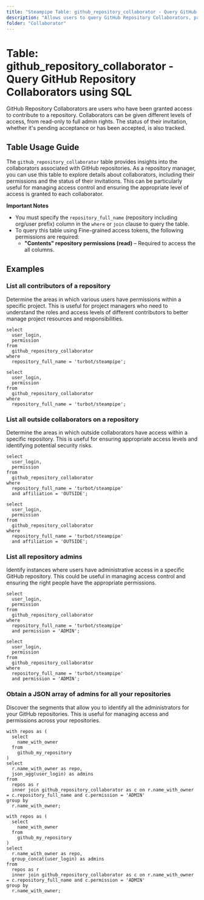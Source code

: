 ```yaml
---
title: "Steampipe Table: github_repository_collaborator - Query GitHub Repository Collaborators using SQL"
description: "Allows users to query GitHub Repository Collaborators, providing detailed information about collaboration permissions and the status of invitations."
folder: "Collaborator"
---
```


# Table: github_repository_collaborator - Query GitHub Repository Collaborators using SQL

GitHub Repository Collaborators are users who have been granted access to contribute to a repository. Collaborators can be given different levels of access, from read-only to full admin rights. The status of their invitation, whether it's pending acceptance or has been accepted, is also tracked.

## Table Usage Guide

The `github_repository_collaborator` table provides insights into the collaborators associated with GitHub repositories. As a repository manager, you can use this table to explore details about collaborators, including their permissions and the status of their invitations. This can be particularly useful for managing access control and ensuring the appropriate level of access is granted to each collaborator.

**Important Notes**
- You must specify the `repository_full_name` (repository including org/user prefix) column in the `where` or `join` clause to query the table.
- To query this table using Fine-grained access tokens, the following permissions are required:
  - **"Contents" repository permissions (read)** – Required to access the all columns.

## Examples

### List all contributors of a repository
Determine the areas in which various users have permissions within a specific project. This is useful for project managers who need to understand the roles and access levels of different contributors to better manage project resources and responsibilities.

```sql+postgres
select
  user_login,
  permission
from
  github_repository_collaborator
where
  repository_full_name = 'turbot/steampipe';
```

```sql+sqlite
select
  user_login,
  permission
from
  github_repository_collaborator
where
  repository_full_name = 'turbot/steampipe';
```

### List all outside collaborators on a repository
Determine the areas in which outside collaborators have access within a specific repository. This is useful for ensuring appropriate access levels and identifying potential security risks.

```sql+postgres
select
  user_login,
  permission
from
  github_repository_collaborator
where
  repository_full_name = 'turbot/steampipe'
  and affiliation = 'OUTSIDE';
```

```sql+sqlite
select
  user_login,
  permission
from
  github_repository_collaborator
where
  repository_full_name = 'turbot/steampipe'
  and affiliation = 'OUTSIDE';
```

### List all repository admins
Identify instances where users have administrative access in a specific GitHub repository. This could be useful in managing access control and ensuring the right people have the appropriate permissions.

```sql+postgres
select
  user_login,
  permission
from
  github_repository_collaborator
where
  repository_full_name = 'turbot/steampipe'
  and permission = 'ADMIN';
```

```sql+sqlite
select
  user_login,
  permission
from
  github_repository_collaborator
where
  repository_full_name = 'turbot/steampipe'
  and permission = 'ADMIN';
```

### Obtain a JSON array of admins for all your repositories
Discover the segments that allow you to identify all the administrators for your GitHub repositories. This is useful for managing access and permissions across your repositories.

```sql+postgres
with repos as (
  select
    name_with_owner
  from
    github_my_repository
)
select
  r.name_with_owner as repo,
  json_agg(user_login) as admins
from
  repos as r
  inner join github_repository_collaborator as c on r.name_with_owner = c.repository_full_name and c.permission = 'ADMIN'
group by
  r.name_with_owner;
```

```sql+sqlite
with repos as (
  select
    name_with_owner
  from
    github_my_repository
)
select
  r.name_with_owner as repo,
  group_concat(user_login) as admins
from
  repos as r
  inner join github_repository_collaborator as c on r.name_with_owner = c.repository_full_name and c.permission = 'ADMIN'
group by
  r.name_with_owner;
```